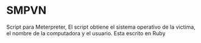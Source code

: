 # SMPVN
Script para Meterpreter, El script obtiene el sistema operativo de la victima, el nombre de la computadora y el usuario. Esta escrito en Ruby
